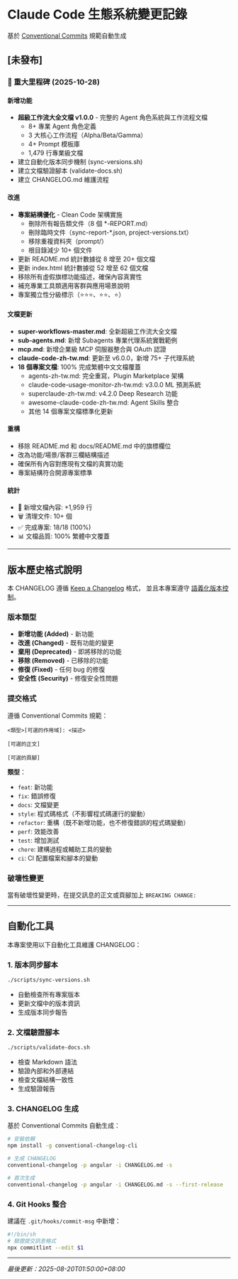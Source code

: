 # Claude Code 生態系統變更記錄

基於 [Conventional Commits](https://conventionalcommits.org/) 規範自動生成

## [未發布]

### 🎯 重大里程碑 (2025-10-28)

#### 新增功能
- **超級工作流大全文檔 v1.0.0** - 完整的 Agent 角色系統與工作流程文檔
  - 8+ 專業 Agent 角色定義
  - 3 大核心工作流程（Alpha/Beta/Gamma）
  - 4+ Prompt 模板庫
  - 1,479 行專業級文檔
- 建立自動化版本同步機制 (sync-versions.sh)
- 建立文檔驗證腳本 (validate-docs.sh)
- 建立 CHANGELOG.md 維護流程

#### 改進
- **專案結構優化** - Clean Code 架構實施
  - 刪除所有報告類文件（8 個 *-REPORT.md）
  - 刪除臨時文件（sync-report-*.json, project-versions.txt）
  - 移除重複資料夾（prompt/）
  - 根目錄減少 10+ 個文件
- 更新 README.md 統計數據從 8 增至 20+ 個文檔
- 更新 index.html 統計數據從 52 增至 62 個文檔
- 移除所有虛假旗標功能描述，確保內容真實性
- 補充專業工具類適用客群與應用場景說明
- 專案獨立性分級標示（⭐⭐⭐、⭐⭐、⭐）

#### 文檔更新
- **super-workflows-master.md**: 全新超級工作流大全文檔
- **sub-agents.md**: 新增 Subagents 專業代理系統實戰範例
- **mcp.md**: 新增企業級 MCP 伺服器整合與 OAuth 認證
- **claude-code-zh-tw.md**: 更新至 v6.0.0，新增 75+ 子代理系統
- **18 個專案文檔**: 100% 完成繁體中文文檔覆蓋
  - agents-zh-tw.md: 完全重寫，Plugin Marketplace 架構
  - claude-code-usage-monitor-zh-tw.md: v3.0.0 ML 預測系統
  - superclaude-zh-tw.md: v4.2.0 Deep Research 功能
  - awesome-claude-code-zh-tw.md: Agent Skills 整合
  - 其他 14 個專案文檔標準化更新

#### 重構
- 移除 README.md 和 docs/README.md 中的旗標欄位
- 改為功能/場景/客群三欄結構描述
- 確保所有內容對應現有文檔的真實功能
- 專案結構符合開源專案標準

#### 統計
- 📝 新增文檔內容: +1,959 行
- 🗑️ 清理文件: 10+ 個
- ✅ 完成專案: 18/18 (100%)
- 📊 文檔品質: 100% 繁體中文覆蓋

---

## 版本歷史格式說明

本 CHANGELOG 遵循 [Keep a Changelog](https://keepachangelog.com/zh-TW/1.0.0/) 格式，
並且本專案遵守 [語義化版本控制](https://semver.org/lang/zh-TW/)。

### 版本類型
- **新增功能 (Added)** - 新功能
- **改進 (Changed)** - 既有功能的變更
- **棄用 (Deprecated)** - 即將移除的功能
- **移除 (Removed)** - 已移除的功能
- **修復 (Fixed)** - 任何 bug 的修復
- **安全性 (Security)** - 修復安全性問題

### 提交格式
遵循 Conventional Commits 規範：
```
<類型>[可選的作用域]: <描述>

[可選的正文]

[可選的頁腳]
```

**類型**：
- `feat`: 新功能
- `fix`: 錯誤修復
- `docs`: 文檔變更
- `style`: 程式碼格式（不影響程式碼運行的變動）
- `refactor`: 重構（既不新增功能，也不修復錯誤的程式碼變動）
- `perf`: 效能改善
- `test`: 增加測試
- `chore`: 建構過程或輔助工具的變動
- `ci`: CI 配置檔案和腳本的變動

### 破壞性變更
當有破壞性變更時，在提交訊息的正文或頁腳加上 `BREAKING CHANGE:`

---

## 自動化工具

本專案使用以下自動化工具維護 CHANGELOG：

### 1. 版本同步腳本
```bash
./scripts/sync-versions.sh
```
- 自動檢查所有專案版本
- 更新文檔中的版本資訊
- 生成版本同步報告

### 2. 文檔驗證腳本
```bash
./scripts/validate-docs.sh
```
- 檢查 Markdown 語法
- 驗證內部和外部連結
- 檢查文檔結構一致性
- 生成驗證報告

### 3. CHANGELOG 生成
基於 Conventional Commits 自動生成：
```bash
# 安裝依賴
npm install -g conventional-changelog-cli

# 生成 CHANGELOG
conventional-changelog -p angular -i CHANGELOG.md -s

# 首次生成
conventional-changelog -p angular -i CHANGELOG.md -s --first-release
```

### 4. Git Hooks 整合
建議在 `.git/hooks/commit-msg` 中新增：
```bash
#!/bin/sh
# 驗證提交訊息格式
npx commitlint --edit $1
```

---

*最後更新：2025-08-20T01:50:00+08:00*
